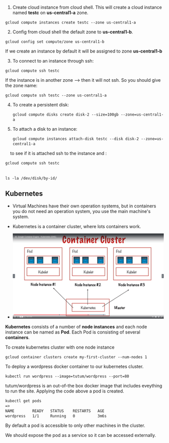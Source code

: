 1) Create cloud instance from cloud shell. This will create a cloud instance named **testc** on **us-central1-a** zone.

```
gcloud compute instances create testc --zone us-central1-a
```

2) Config from cloud shell the default zone to **us-central1-b**. 

```
gcloud config set compute/zone us-central1-b
```

If we create an instance by default it will be assigned to zone **us-central1-b**

3) To connect to an instance through ssh:

```
gcloud compute ssh testc
```

If the instance is in another zone --> then it will not ssh. So you should give the zone name:

```
gcloud compute ssh testc --zone us-central1-a
```

4. To create a persistent disk:
   
   ```
   gcloud compute disks create disk-2 --size=100gb --zone=us-central1-a
   ```

5. To attach a disk to an instance:
   
   ```
   gcloud compute instances attach-disk testc --disk disk-2 --zone=us-central1-a
   ```

    to see if it is attached ssh to the instance and :

```
gcloud compute ssh testc


ls -la /dev/disk/by-id/
```

## Kubernetes

- Virtual Machines have their own operation systems, but in containers you do not need an operation system, you use the main machine's system.

- Kubernetes is a container cluster, where lots containers work.

- <img title="" src="kubernetes.png" alt="">

**Kubernetes** consists of a number of **node instances** and each node instance can be named as **Pod**. Each Pod is consisting of several **containers**.



To create kubernetes cluster with one node instance

```
gcloud container clusters create my-first-cluster --num-nodes 1
```



To deploy a wordpress docker container to our kubernetes cluster. 

```
kubectl run wordpress --image=tutum/wordpress --port=80
```

tutum/wordpress is an out-of-the box docker image that includes eveything to run the site. Applying the code above a pod is created. 

```
kubectl get pods
=>
NAME        READY   STATUS    RESTARTS   AGE
wordpress   1/1     Running   0          3m6s
```



By default a pod is accessible to only other machines in the cluster. 

We should expose the pod as a service so it can be accessed externally. 
